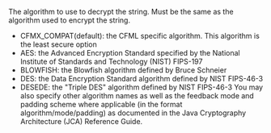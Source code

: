 
The algorithm to use to decrypt the string. Must be the same as the algorithm used to encrypt the string.
- CFMX_COMPAT(default): the CFML specific algorithm. This algorithm is the least secure option
- AES: the Advanced Encryption Standard specified by the National Institute of Standards and Technology (NIST) FIPS-197
- BLOWFISH: the Blowfish algorithm defined by Bruce Schneier
- DES: the Data Encryption Standard algorithm defined by NIST FIPS-46-3
- DESEDE: the "Triple DES" algorithm defined by NIST FIPS-46-3
You may also specify other algorithm names as well as the feedback mode and padding scheme where applicable (in the format algorithm/mode/padding) as documented in the Java Cryptography Architecture (JCA) Reference Guide.
